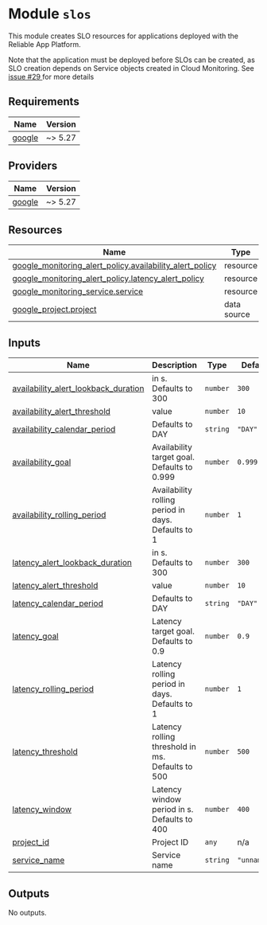 # Module `slos`

This module creates SLO resources for applications deployed with the Reliable
App Platform.

Note that the application must be deployed before SLOs can be created, as SLO
creation depends on Service objects created in Cloud Monitoring. See [issue #29
](https://github.com/GoogleCloudPlatform/reliable-app-platforms/issues/29) for
more details

<!-- BEGIN_TF_DOCS -->
## Requirements

| Name | Version |
|------|---------|
| <a name="requirement_google"></a> [google](#requirement\_google) | ~> 5.27 |

## Providers

| Name | Version |
|------|---------|
| <a name="provider_google"></a> [google](#provider\_google) | ~> 5.27 |

## Resources

| Name | Type |
|------|------|
| [google_monitoring_alert_policy.availability_alert_policy](https://registry.terraform.io/providers/hashicorp/google/latest/docs/resources/monitoring_alert_policy) | resource |
| [google_monitoring_alert_policy.latency_alert_policy](https://registry.terraform.io/providers/hashicorp/google/latest/docs/resources/monitoring_alert_policy) | resource |
| [google_monitoring_service.service](https://registry.terraform.io/providers/hashicorp/google/latest/docs/resources/monitoring_service) | resource |
| [google_project.project](https://registry.terraform.io/providers/hashicorp/google/latest/docs/data-sources/project) | data source |

## Inputs

| Name | Description | Type | Default | Required |
|------|-------------|------|---------|:--------:|
| <a name="input_availability_alert_lookback_duration"></a> [availability\_alert\_lookback\_duration](#input\_availability\_alert\_lookback\_duration) | in s. Defaults to 300 | `number` | `300` | no |
| <a name="input_availability_alert_threshold"></a> [availability\_alert\_threshold](#input\_availability\_alert\_threshold) | value | `number` | `10` | no |
| <a name="input_availability_calendar_period"></a> [availability\_calendar\_period](#input\_availability\_calendar\_period) | Defaults to DAY | `string` | `"DAY"` | no |
| <a name="input_availability_goal"></a> [availability\_goal](#input\_availability\_goal) | Availability target goal. Defaults to 0.999 | `number` | `0.999` | no |
| <a name="input_availability_rolling_period"></a> [availability\_rolling\_period](#input\_availability\_rolling\_period) | Availability rolling period in days. Defaults to 1 | `number` | `1` | no |
| <a name="input_latency_alert_lookback_duration"></a> [latency\_alert\_lookback\_duration](#input\_latency\_alert\_lookback\_duration) | in s. Defaults to 300 | `number` | `300` | no |
| <a name="input_latency_alert_threshold"></a> [latency\_alert\_threshold](#input\_latency\_alert\_threshold) | value | `number` | `10` | no |
| <a name="input_latency_calendar_period"></a> [latency\_calendar\_period](#input\_latency\_calendar\_period) | Defaults to DAY | `string` | `"DAY"` | no |
| <a name="input_latency_goal"></a> [latency\_goal](#input\_latency\_goal) | Latency target goal. Defaults to 0.9 | `number` | `0.9` | no |
| <a name="input_latency_rolling_period"></a> [latency\_rolling\_period](#input\_latency\_rolling\_period) | Latency rolling period in days. Defaults to 1 | `number` | `1` | no |
| <a name="input_latency_threshold"></a> [latency\_threshold](#input\_latency\_threshold) | Latency rolling threshold in ms. Defaults to 500 | `number` | `500` | no |
| <a name="input_latency_window"></a> [latency\_window](#input\_latency\_window) | Latency window period in s. Defaults to 400 | `number` | `400` | no |
| <a name="input_project_id"></a> [project\_id](#input\_project\_id) | Project ID | `any` | n/a | yes |
| <a name="input_service_name"></a> [service\_name](#input\_service\_name) | Service name | `string` | `"unnamed"` | no |

## Outputs

No outputs.
<!-- END_TF_DOCS -->
